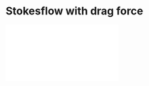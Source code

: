 # Stokesflow with drag force

![image stokesflow with single point force](Stokesflow/flow.pdf "flow")

